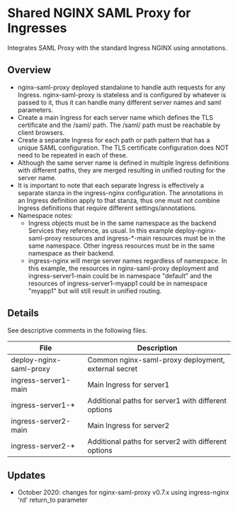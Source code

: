 # Shared NGINX SAML Proxy for Ingresses

Integrates SAML Proxy with the standard Ingress NGINX using annotations.

## Overview
- nginx-saml-proxy deployed standalone to handle auth requests for any Ingress. nginx-saml-proxy is stateless and is configured by whatever is passed to it, thus it can handle many different server names and saml parameters.
- Create a main Ingress for each server name which defines the TLS certificate and the /saml/ path. The /saml/ path must be reachable by client browsers.
- Create a separate Ingress for each path or path pattern that has a unique SAML configuration. The TLS certificate configuration does NOT need to be repeated in each of these.
- Although the same server name is defined in multiple Ingress definitions with different paths, they are merged resulting in unified routing for the server name.
- It is important to note that each separate Ingress is effectively a separate stanza in the ingress-nginx configuration. The annotations in an Ingress definition apply to that stanza, thus one must not combine Ingress definitions that require different settings/annotations.
- Namespace notes:
  - Ingress objects must be in the same namespace as the backend Services they reference, as usual. In this example deploy-nginx-saml-proxy resources and ingress-\*-main resources must be in the same namespace. Other ingress resources must be in the same namespace as their backend.
  - ingress-nginx will merge server names regardless of namespace. In this example, the resources in nginx-saml-proxy deployment and ingress-server1-main could be in namespace "default" and the resources of ingress-server1-myapp1 could be in namespace "myapp1" but will still result in unified routing.

## Details
See descriptive comments in the following files.

File | Description 
----- | -----------
deploy-nginx-saml-proxy | Common nginx-saml-proxy deployment, external secret
ingress-server1-main    | Main Ingress for server1
ingress-server1-*       | Additional paths for server1 with different options
ingress-server2-main    | Main Ingress for server2
ingress-server2-*       | Additional paths for server2 with different options

## Updates
- October 2020: changes for nginx-saml-proxy v0.7.x using ingress-nginx 'rd' return_to parameter
